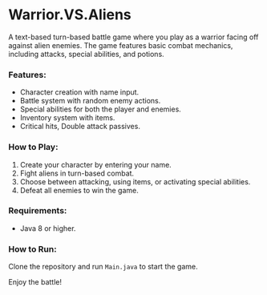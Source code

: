 # Warrior.VS.Aliens

A text-based turn-based battle game where you play as a warrior facing off against alien enemies. The game features basic combat mechanics, including attacks, special abilities, and potions. 

### Features:
- Character creation with name input.
- Battle system with random enemy actions.
- Special abilities for both the player and enemies.
- Inventory system with items.
- Critical hits, Double attack passives.

### How to Play:
1. Create your character by entering your name.
2. Fight aliens in turn-based combat.
3. Choose between attacking, using items, or activating special abilities.
4. Defeat all enemies to win the game.

### Requirements:
- Java 8 or higher.

### How to Run:
Clone the repository and run `Main.java` to start the game.

Enjoy the battle!
